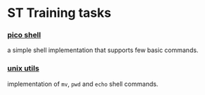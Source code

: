 # ST Training tasks
### [pico shell](https://github.com/0xAMF/ST_Tasks/tree/main/pico_shell)
a simple shell implementation that supports few basic commands.
### [unix utils](https://github.com/0xAMF/ST_Tasks/tree/main/unix_utils)
implementation of `mv`, `pwd` and `echo` shell commands.

